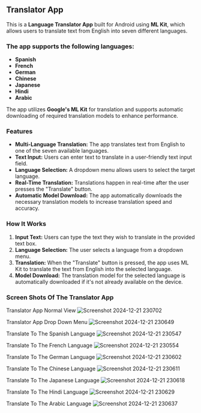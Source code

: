 ## Translator App

This is a **Language Translator App** built for Android using **ML Kit**, which allows users to translate text from English into seven different languages.

### The app supports the following languages:

+ **Spanish**
+ **French**
+ **German**
+ **Chinese**
+ **Japanese**
+ **Hindi**
+ **Arabic**

The app utilizes **Google's ML Kit** for translation and supports automatic downloading of required translation models to enhance performance.

### Features

-	**Multi-Language Translation:** The app translates text from English to one of the seven available languages.
-	**Text Input:** Users can enter text to translate in a user-friendly text input field.
-	**Language Selection:** A dropdown menu allows users to select the target language.
-	**Real-Time Translation:** Translations happen in real-time after the user presses the "Translate" button.
-	**Automatic Model Download:** The app automatically downloads the necessary translation models to increase translation speed and accuracy.

### How It Works

1) **Input Text:** Users can type the text they wish to translate in the provided text box.
2) **Language Selection:** The user selects a language from a dropdown menu.
3) **Translation:** When the "Translate" button is pressed, the app uses ML Kit to translate the text from English into the selected language.
4) **Model Download:** The translation model for the selected language is automatically downloaded if it's not already available on the device.

### Screen Shots Of The Translator App

Translator App Normal View
![Screenshot 2024-12-21 230702](https://github.com/user-attachments/assets/6582e78e-dda1-4612-9eba-e597e36562e5)

Translator App Drop Down Menu
![Screenshot 2024-12-21 230649](https://github.com/user-attachments/assets/9c54c5a1-685c-405d-97e1-864fb28ab240)

Translate To The Spanish Language
![Screenshot 2024-12-21 230547](https://github.com/user-attachments/assets/611323e7-b0e1-4fca-ba3b-68175b753b3e)

Translate To The French Language
![Screenshot 2024-12-21 230554](https://github.com/user-attachments/assets/14ba7d1a-0b68-411a-9f64-9601143675d5)

Translate To The German Language
![Screenshot 2024-12-21 230602](https://github.com/user-attachments/assets/dbd7c8c7-db1d-489e-8ab9-370bdd15f536)

Translate To The Chinese Language
![Screenshot 2024-12-21 230611](https://github.com/user-attachments/assets/a5a14d8d-17c7-4208-b673-6dfbf11ce77a)

Translate To The Japanese Language
![Screenshot 2024-12-21 230618](https://github.com/user-attachments/assets/de58b377-ffba-4e0c-af08-08c19f4c7ebc)

Translate To The Hindi Language
![Screenshot 2024-12-21 230629](https://github.com/user-attachments/assets/f748b28f-265f-4c63-885c-ae1b528b61e2)

Translate To The Arabic Language
![Screenshot 2024-12-21 230637](https://github.com/user-attachments/assets/bc7f89bd-591f-4d9a-989e-d2bef6981a4a)


